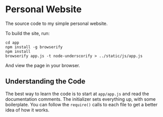 Personal Website
================

The source code to my simple personal website.

To build the site, run:
```
cd app
npm install -g browserify
npm install
browserify app.js -t node-underscorify > ../static/js/app.js
```

And view the page in your browser.


Understanding the Code
-----------------------

The best way to learn the code is to start at `app/app.js` and read the documentation comments.
The initializer sets everything up, with some boilerplate. You can follow the `require()` calls
to each file to get a better idea of how it works.
